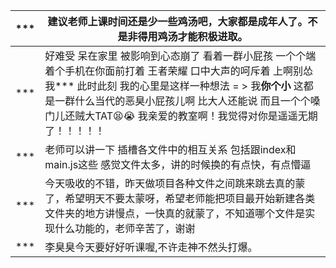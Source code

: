 | ***  | 建议老师上课时间还是少一些鸡汤吧，大家都是成年人了。不是非得用鸡汤才能积极进取。 |
| ---- | ------------------------------------------------------------ |
| ***  | 好难受 呆在家里 被影响到心态崩了 看着一群小屁孩 一个个端着个手机在你面前打着 王者荣耀 口中大声的呵斥着 上啊别怂 我*** 此时此刻 我的心里是这样一种想法 = > 我**你个小** 这都是一群什么当代的恶臭小屁孩儿啊 比大人还能说 而且一个个嗓门儿还贼大TAT😫😭 我亲爱的教室啊！我觉得对你是遥遥无期了！！！！！ |
| ***  | 老师可以讲一下 插槽各文件中的相互关系 包括跟index和main.js这些 感觉文件太多，讲的时候换的有点快，有点懵逼 |
| ***  | 今天吸收的不错，昨天做项目各种文件之间跳来跳去真的蒙了，希望明天不要太蒙呀，希望老师能把项目最开始新建各类文件夹的地方讲慢点，一快真的就蒙了，不知道哪个文件是实现什么功能的，老师辛苦了，谢谢 |
| ***  | 李臭臭今天要好好听课喔,不许走神不然头打爆。                  |